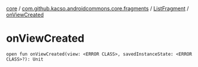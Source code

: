 [core](../../index.md) / [com.github.kacso.androidcommons.core.fragments](../index.md) / [ListFragment](index.md) / [onViewCreated](.)

# onViewCreated

`open fun onViewCreated(view: <ERROR CLASS>, savedInstanceState: <ERROR CLASS>?): Unit`